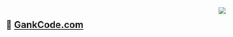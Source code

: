 <!-- https://github.com/anuraghazra/github-readme-stats -->
<img align="right" src="https://github-readme-stats.vercel.app/api?username=robotism&show_icons=true&icon_color=CE1D2D&text_color=718096&bg_color=ffffff&hide_title=true" />

##  👋 [**GankCode.com**](https://gankcode.com) </br>

<!--
**robotism/robotism** is a ✨ _special_ ✨ repository because its `README.md` (this file) appears on your GitHub profile.

Here are some ideas to get you started:

- 🔭 I’m currently working on ...
- 🌱 I’m currently learning ...
- 👯 I’m looking to collaborate on ...
- 🤔 I’m looking for help with ...
- 💬 Ask me about ...
- 📫 How to reach me: ...
- 😄 Pronouns: ...
- ⚡ Fun fact: ...
-->
